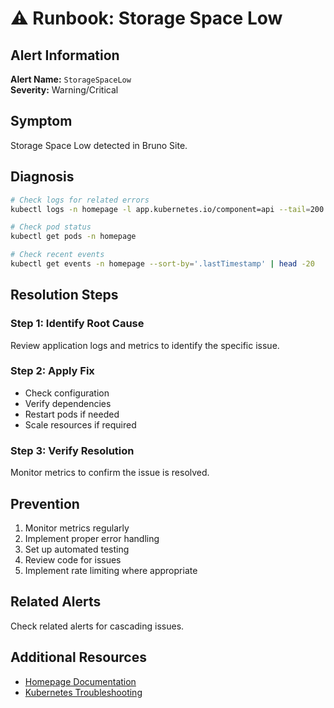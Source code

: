 # ⚠️ Runbook: Storage Space Low

## Alert Information
**Alert Name:** `StorageSpaceLow`  
**Severity:** Warning/Critical  

## Symptom
Storage Space Low detected in Bruno Site.

## Diagnosis
```bash
# Check logs for related errors
kubectl logs -n homepage -l app.kubernetes.io/component=api --tail=200 | grep -i "storage"

# Check pod status
kubectl get pods -n homepage

# Check recent events
kubectl get events -n homepage --sort-by='.lastTimestamp' | head -20
```

## Resolution Steps

### Step 1: Identify Root Cause
Review application logs and metrics to identify the specific issue.

### Step 2: Apply Fix
- Check configuration
- Verify dependencies
- Restart pods if needed
- Scale resources if required

### Step 3: Verify Resolution
Monitor metrics to confirm the issue is resolved.

## Prevention
1. Monitor metrics regularly
2. Implement proper error handling
3. Set up automated testing
4. Review code for issues
5. Implement rate limiting where appropriate

## Related Alerts
Check related alerts for cascading issues.

## Additional Resources
- [Homepage Documentation](../../../flux/clusters/homelab/infrastructure/homepage/README.md)
- [Kubernetes Troubleshooting](https://kubernetes.io/docs/tasks/debug/)
